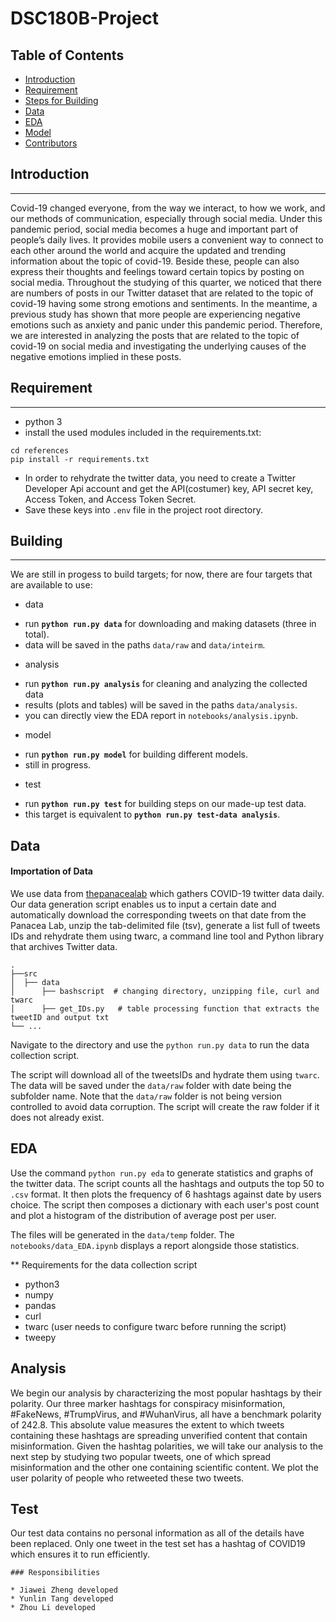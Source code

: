 # DSC180B-Project

## Table of Contents

- [Introduction](#introduction)
- [Requirement](#requirement)
- [Steps for Building](#building)
- [Data](#data)
- [EDA](#EDA)
- [Model](#model)
- [Contributors](#contributors)

## Introduction
-----------
Covid-19 changed everyone, from the way we interact, to how we work, and our methods of communication, especially through social media. Under this pandemic period, social media becomes a huge and important part of people’s daily lives. It provides mobile users a convenient way to connect to each other around the world and acquire the updated and trending information about the topic of covid-19. Beside these, people can also express their thoughts and feelings toward certain topics by posting on social media. Throughout the studying of this quarter, we noticed that there are numbers of posts in our Twitter dataset that are related to the topic of covid-19 having some strong emotions and sentiments. In the meantime, a previous study has shown that more people are experiencing negative emotions such as anxiety and panic under this pandemic period. Therefore, we are interested in analyzing the posts that are related to the topic of covid-19 on social media and investigating the underlying causes of the negative emotions implied in these posts.


## Requirement
-----------
- python 3
- install the used modules included in the requirements.txt:
```
cd references
pip install -r requirements.txt
```
- In order to rehydrate the twitter data, you need to create a Twitter Developer Api account and get the API(costumer) key, API secret key, Access Token, and Access Token Secret. 
- Save these keys into `.env` file in the project root directory.


## Building
-----------
We are still in progess to build targets; for now, there are four targets that are available to use: 
- data
* run **`python run.py data`** for downloading and making datasets (three in total).
* data will be saved in the paths `data/raw` and `data/inteirm`.
- analysis
* run **`python run.py analysis`** for cleaning and analyzing the collected data
* results (plots and tables) will be saved in the paths `data/analysis`.
* you can directly view the EDA report in `notebooks/analysis.ipynb`.
- model
* run **`python run.py model`** for building different models.
* still in progress.
- test
* run **`python run.py test`** for building steps on our made-up test data.
* this target is equivalent to **`python run.py test-data analysis`**.


## Data

#### Importation of Data
We use data from [thepanacealab](https://github.com/thepanacealab) which gathers COVID-19 twitter data daily. Our data generation script enables us to input a certain date and automatically download the corresponding tweets on that date from the Panacea Lab, unzip the tab-delimited file (tsv), generate a list full of tweets IDs and rehydrate them using twarc, a command line tool and Python library that archives Twitter data.
```
.
├──src
│  ├── data              
│      ├── bashscript  # changing directory, unzipping file, curl and twarc
│      ├── get_IDs.py   # table processing function that extracts the tweetID and output txt
└── ...
```

Navigate to the directory and use the `python run.py data` to run the data collection script.

The script will download all of the tweetsIDs and hydrate them using `twarc`. The data will be saved under the `data/raw` folder with date being the subfolder name. Note that the `data/raw` folder is not being version controlled to avoid data corruption. The script will create the raw folder if it does not already exist.


## EDA

Use the command `python run.py eda` to generate statistics and graphs of the twitter data. The script counts all the hashtags and outputs the top 50 to `.csv` format. It then plots the frequency of 6 hashtags against date by users choice. The script then composes a dictionary with each user's post count and plot a histogram of the distribution of average post per user.

The files will be generated in the `data/temp` folder. The `notebooks/data_EDA.ipynb` displays a report alongside those statistics.

** Requirements for the data collection script
- python3
- numpy
- pandas
- curl
- twarc (user needs to configure twarc before running the script)
- tweepy

## Analysis

We begin our analysis by characterizing the most popular hashtags by their polarity. Our three marker hashtags for conspiracy misinformation, #FakeNews, #TrumpVirus, and #WuhanVirus, all have a benchmark polarity of 242.8. This absolute value measures the extent to which tweets containing these hashtags are spreading unverified content that contain misinformation.
Given the hashtag polarities, we will take our analysis to the next step by studying two popular tweets, one of which spread misinformation and the other one containing scientific content. We plot the user polarity of people who retweeted these two tweets.



## Test
Our test data contains no personal information as all of the details have been replaced. Only one tweet in the test set has a hashtag of COVID19 which ensures it to run efficiently.



```
### Responsibilities

* Jiawei Zheng developed
* Yunlin Tang developed
* Zhou Li developed
```
